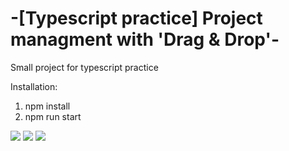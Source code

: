# -[Typescript practice] Project managment with 'Drag & Drop'-
Small project for typescript practice

Installation:
1. npm install
2. npm run start

<img src="https://sun1-90.userapi.com/lQAA2rSxr9FQW4CAJFwvDUPCw6zLtLqLUhp7gQ/N-gW1E0g7sE.jpg">
<img src="https://sun1-84.userapi.com/S9ksj9fdqSUFd-S7ILiDk8Bqn3bbkGCbbFLihg/FmiKwlYXEfA.jpg">
<img src="https://sun1-96.userapi.com/2CZxte2VIw3EnSCQVGSjxVJaFkKh10Ff8jSagg/6PJk3Dxk2rs.jpg">
